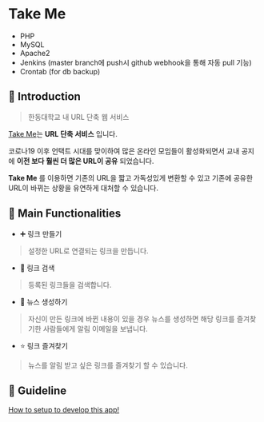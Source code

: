 # Take Me
- PHP
- MySQL
- Apache2
- Jenkins (master branch에 push시 github webhook을 통해 자동 pull 기능)
- Crontab (for db backup)

## 🤗 Introduction

> 한동대학교 내 URL 단축 웹 서비스

[Take Me](http://takeme.kr)는 __URL 단축 서비스__ 입니다.

코로나19 이후 언택트 시대를 맞이하여 많은 온라인 모임들이 활성화되면서
교내 공지에 __이전 보다 훨씬 더 많은 URL이 공유__ 되었습니다.

__Take Me__ 를 이용하면 기존의 URL을 짧고 가독성있게 변환할 수 있고
기존에 공유한 URL이 바뀌는 상황을 유연하게 대처할 수 있습니다.



## 🚗 Main Functionalities
- ➕ 링크 만들기
> 설정한 URL로 연결되는 링크을 만듭니다.

- 🔎 링크 검색
> 등록된 링크들을 검색합니다.

- 📰 뉴스 생성하기
> 자신이 만든 링크에 바뀐 내용이 있을 경우 뉴스를 생성하면 해당 링크를 즐겨찾기한 사람들에게 알림 이메일을 보냅니다.

- ⭐️ 링크 즐겨찾기
> 뉴스를 알림 받고 싶은 링크를 즐겨찾기 할 수 있습니다.

## 🧭 Guideline
[How to setup to develop this app!](https://github.com/HGUfuzzing/TakeMe/blob/master/Guideline.md)
